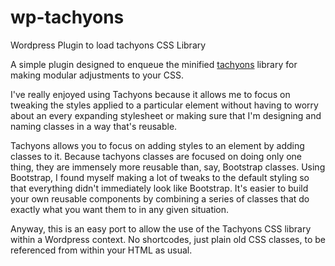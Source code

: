 # wp-tachyons
Wordpress Plugin to load tachyons CSS Library

A simple plugin designed to enqueue the minified [tachyons](http://tachyons.io) library for making modular adjustments to your CSS.

I've really enjoyed using Tachyons because it allows me to focus on tweaking the styles applied to a particular element without having to worry about an every expanding stylesheet or making sure that I'm designing and naming classes in a way that's reusable. 

Tachyons allows you to focus on adding styles to an element by adding classes to it. Because tachyons classes are focused on doing only one thing, they are immensely more reusable than, say, Bootstrap classes. Using Bootstrap, I found myself making a lot of tweaks to the default styling so that everything didn't immediately look like Bootstrap.  It's easier to build your own reusable components by combining a series of classes that do exactly what you want them to in any given situation.

Anyway, this is an easy port to allow the use of the Tachyons CSS library within a Wordpress context. No shortcodes, just plain old CSS classes, to be referenced from within your HTML as usual.

